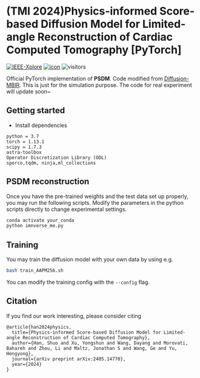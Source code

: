 # (TMI 2024)Physics-informed Score-based Diffusion Model for Limited-angle Reconstruction of Cardiac Computed Tomography [PyTorch]
[![IEEE-Xplore](https://img.shields.io/badge/IEEE_Xplore-Paper-<COLOR>.svg)](https://ieeexplore.ieee.org/document/10874182) [![icon](https://img.shields.io/badge/ArXiv-Paper-<COLOR>.svg)](https://arxiv.org/abs/2405.14770) ![visitors](https://visitor-badge.laobi.icu/badge?page_id=Guaishou74851.IDM)

Official PyTorch implementation of **PSDM**. Code modified from [Diffusion-MBIR](https://github.com/HJ-harry/DiffusionMBIR).
This is just for the simulation purpose. The code for real experiment will update soon~

## Getting started


* Install dependencies
```
python = 3.7
torch = 1.13.1
scipy = 1.7.3
astra-toolbox
Operator Discretization Library (ODL)
sporco,tqdm, ninja,ml_collections
```

## PSDM reconstruction
Once you have the pre-trained weights and the test data set up properly, you may run the following scripts. Modify the parameters in the python scripts directly to change experimental settings.

```bash
conda activate your_conda
python imnverse_me.py
```

## Training
You may train the diffusion model with your own data by using e.g.
```bash
bash train_AAPM256.sh
```
You can modify the training config with the ```--config``` flag.

## Citation
If you find our work interesting, please consider citing

```
@article{han2024physics,
  title={Physics-informed Score-based Diffusion Model for Limited-angle Reconstruction of Cardiac Computed Tomography},
  author={Han, Shuo and Xu, Yongshun and Wang, Dayang and Morovati, Bahareh and Zhou, Li and Maltz, Jonathan S and Wang, Ge and Yu, Hengyong},
  journal={arXiv preprint arXiv:2405.14770},
  year={2024}
}
```
